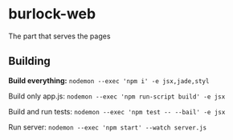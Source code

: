 # burlock-web
The part that serves the pages

## Building

**Build everything:** `nodemon --exec 'npm i' -e jsx,jade,styl`

Build only app.js: `nodemon --exec 'npm run-script build' -e jsx`

Build and run tests: `nodemon --exec 'npm test -- --bail' -e jsx`

Run server: `nodemon --exec 'npm start' --watch server.js`
